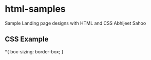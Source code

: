 # html-samples
Sample Landing page designs with HTML and CSS
Abhijeet Sahoo
## CSS Example
*{
    box-sizing: border-box;
}
